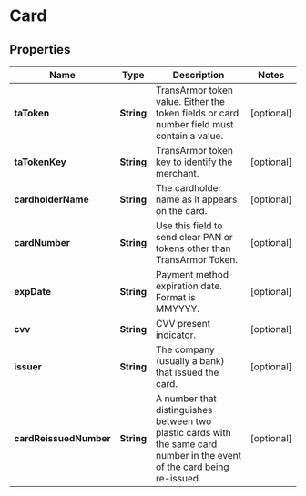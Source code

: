 

# Card

## Properties

Name | Type | Description | Notes
------------ | ------------- | ------------- | -------------
**taToken** | **String** | TransArmor token value. Either the token fields or card number field must contain a value. |  [optional]
**taTokenKey** | **String** | TransArmor token key to identify the merchant. |  [optional]
**cardholderName** | **String** | The cardholder name as it appears on the card. |  [optional]
**cardNumber** | **String** | Use this field to send clear PAN or tokens other than TransArmor Token. |  [optional]
**expDate** | **String** | Payment method expiration date. Format is MMYYYY. |  [optional]
**cvv** | **String** | CVV present indicator. |  [optional]
**issuer** | **String** | The company (usually a bank) that issued the card. |  [optional]
**cardReissuedNumber** | **String** | A number that distinguishes between two plastic cards with the same card number in the event of the card being re-issued. |  [optional]



